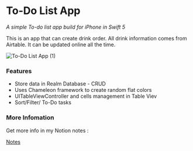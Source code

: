 # To-Do List App

*A simple To-do list app build for iPhone in Swift 5*

This is an app that can create drink order. All drink information comes from Airtable. It can be updated online all the time. 

![To-Do List App (1)](https://user-images.githubusercontent.com/45663826/169479082-ef66fbd5-a3b4-4a84-bf48-e984b469a9f2.png)


### Features
* Store data in Realm Database - CRUD
* Uses Chameleon framework to create random flat colors
* UITableViewController and cells management in Table Viev
* Sort/Filter/ To-Do tasks



### More Infomation

Get more info in my Notion notes :

[Notes]()
